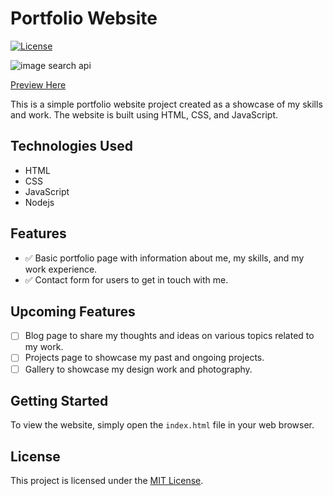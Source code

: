 # Portfolio Website

[![License](https://img.shields.io/badge/license-MIT-blue.svg)](LICENSE)


![image search api](https://repository-images.githubusercontent.com/634314960/feb9ca52-0437-46dc-9912-9536b45011e7)

[Preview Here](https://pavankumar.vercel.app/)

This is a simple portfolio website project created as a showcase of my skills and work. The website is built using HTML, CSS, and JavaScript.

## Technologies Used

- HTML
- CSS
- JavaScript
- Nodejs

## Features

- ✅ Basic portfolio page with information about me, my skills, and my work experience.
- ✅ Contact form for users to get in touch with me.

## Upcoming Features

- [ ] Blog page to share my thoughts and ideas on various topics related to my work.
- [ ] Projects page to showcase my past and ongoing projects.
- [ ] Gallery to showcase my design work and photography.

## Getting Started

To view the website, simply open the `index.html` file in your web browser.

## License

This project is licensed under the [MIT License](LICENSE).
